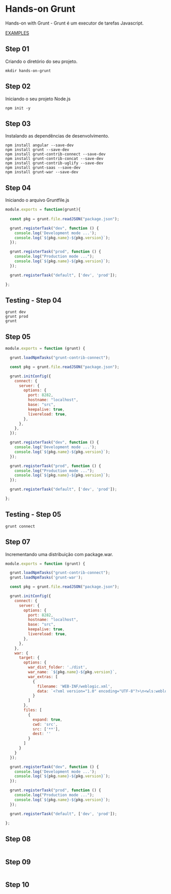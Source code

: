# Hands-on Grunt

Hands-on with Grunt - Grunt é um executor de tarefas Javascript.

[EXAMPLES](https://www.youtube.com/playlist?list=PL4cUxeGkcC9j85fkVyCzCMJDfteLtrl_y)

## Step 01

Criando o diretório do seu projeto.

```shell
mkdir hands-on-grunt
```

## Step 02

Iniciando o seu projeto Node.js

```shell
npm init -y
```

## Step 03

Instalando as dependências de desenvolvimento.

```shell
npm install angular --save-dev
npm install grunt --save-dev
npm install grunt-contrib-connect --save-dev
npm install grunt-contrib-concat --save-dev
npm install grunt-contrib-uglify --save-dev
npm install grunt-saas --save-dev
npm install grunt-war --save-dev
```

## Step 04

Iniciando o arquivo Gruntfile.js

```javascript
module.exports = function(grunt){
    
  const pkg = grunt.file.readJSON("package.json");

  grunt.registerTask("dev", function () {
    console.log('Development mode ...');
    console.log(`${pkg.name}-${pkg.version}`);
  });

  grunt.registerTask("prod", function () {
    console.log("Production mode ...");
    console.log(`${pkg.name}-${pkg.version}`);
  });

  grunt.registerTask("default", ['dev', 'prod']);

};
```

## Testing - Step 04

```shell
grunt dev
grunt prod
grunt
```

## Step 05

```javascript
module.exports = function (grunt) {

  grunt.loadNpmTasks("grunt-contrib-connect");

  const pkg = grunt.file.readJSON("package.json");

  grunt.initConfig({
    connect: {
      server: {
        options: {
          port: 8282,
          hostname: "localhost",
          base: "src",
          keepalive: true,
          livereload: true,
        },
      },
    },
  });

  grunt.registerTask("dev", function () {
    console.log('Development mode ...');
    console.log(`${pkg.name}-${pkg.version}`);
  });

  grunt.registerTask("prod", function () {
    console.log("Production mode ...");
    console.log(`${pkg.name}-${pkg.version}`);
  });

  grunt.registerTask("default", ['dev', 'prod']);

};

```

## Testing - Step 05

```shell
grunt connect
```

## Step 07

Incrementando uma distribuição com package.war.

```javascript
module.exports = function (grunt) {

  grunt.loadNpmTasks("grunt-contrib-connect");
  grunt.loadNpmTasks('grunt-war');

  const pkg = grunt.file.readJSON("package.json");

  grunt.initConfig({
    connect: {
      server: {
        options: {
          port: 8282,
          hostname: "localhost",
          base: "src",
          keepalive: true,
          livereload: true,
        },
      },
    },
    war: {
      target: {
        options: {
          war_dist_folder: './dist',
          war_name: `${pkg.name}-${pkg.version}`,
          war_extras: [ 
            {
              filename: 'WEB-INF/weblogic.xml', 
              data: `<?xml version="1.0" encoding="UTF-8"?>\n<wls:weblogic-web-app xmlns:wls="http://xmlns.oracle.com/weblogic/weblogic-web-app" xmlns:xsi="http://www.w3.org/2001/XMLSchema-instance" xsi:schemaLocation="http://java.sun.com/xml/ns/javaee http://java.sun.com/xml/ns/javaee/web-app_3_0.xsd http://xmlns.oracle.com/weblogic/weblogic-web-app http://xmlns.oracle.com/weblogic/weblogic-web-app/1.9/weblogic-web-app.xsd">\n<wls:context-root>${pkg.name}</wls:context-root>\n</wls:weblogic-web-app>`
            }
          ]
        },
        files: [
          {
            expand: true,
            cwd: 'src',
            src: ['**'],
            dest: ''
          }
        ]
      }
    }
  });

  grunt.registerTask("dev", function () {
    console.log('Development mode ...');
    console.log(`${pkg.name}-${pkg.version}`);
  });

  grunt.registerTask("prod", function () {
    console.log("Production mode ...");
    console.log(`${pkg.name}-${pkg.version}`);
  });

  grunt.registerTask("default", ['dev', 'prod']);

};

```

## Step 08

```shell
```

## Step 09

```shell
```

## Step 10

```shell
```
